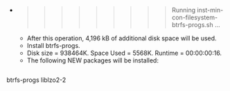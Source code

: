 * >>>>>>>>> Running inst-min-con-filesystem-btrfs-progs.sh ...
  * After this operation, 4,196 kB of additional disk space will be used.
  * Install btrfs-progs.
  * Disk size = 938464K. Space Used = 5568K. Runtime = 00:00:00:16.
  * The following NEW packages will be installed:
  ```bash
btrfs-progs liblzo2-2
  ```
